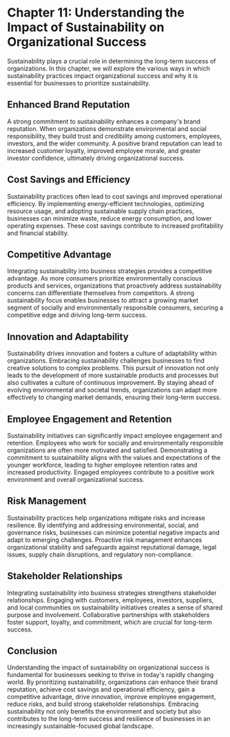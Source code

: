 Chapter 11: Understanding the Impact of Sustainability on Organizational Success
================================================================================

Sustainability plays a crucial role in determining the long-term success of organizations. In this chapter, we will explore the various ways in which sustainability practices impact organizational success and why it is essential for businesses to prioritize sustainability.

Enhanced Brand Reputation
-------------------------

A strong commitment to sustainability enhances a company's brand reputation. When organizations demonstrate environmental and social responsibility, they build trust and credibility among customers, employees, investors, and the wider community. A positive brand reputation can lead to increased customer loyalty, improved employee morale, and greater investor confidence, ultimately driving organizational success.

Cost Savings and Efficiency
---------------------------

Sustainability practices often lead to cost savings and improved operational efficiency. By implementing energy-efficient technologies, optimizing resource usage, and adopting sustainable supply chain practices, businesses can minimize waste, reduce energy consumption, and lower operating expenses. These cost savings contribute to increased profitability and financial stability.

Competitive Advantage
---------------------

Integrating sustainability into business strategies provides a competitive advantage. As more consumers prioritize environmentally conscious products and services, organizations that proactively address sustainability concerns can differentiate themselves from competitors. A strong sustainability focus enables businesses to attract a growing market segment of socially and environmentally responsible consumers, securing a competitive edge and driving long-term success.

Innovation and Adaptability
---------------------------

Sustainability drives innovation and fosters a culture of adaptability within organizations. Embracing sustainability challenges businesses to find creative solutions to complex problems. This pursuit of innovation not only leads to the development of more sustainable products and processes but also cultivates a culture of continuous improvement. By staying ahead of evolving environmental and societal trends, organizations can adapt more effectively to changing market demands, ensuring their long-term success.

Employee Engagement and Retention
---------------------------------

Sustainability initiatives can significantly impact employee engagement and retention. Employees who work for socially and environmentally responsible organizations are often more motivated and satisfied. Demonstrating a commitment to sustainability aligns with the values and expectations of the younger workforce, leading to higher employee retention rates and increased productivity. Engaged employees contribute to a positive work environment and overall organizational success.

Risk Management
---------------

Sustainability practices help organizations mitigate risks and increase resilience. By identifying and addressing environmental, social, and governance risks, businesses can minimize potential negative impacts and adapt to emerging challenges. Proactive risk management enhances organizational stability and safeguards against reputational damage, legal issues, supply chain disruptions, and regulatory non-compliance.

Stakeholder Relationships
-------------------------

Integrating sustainability into business strategies strengthens stakeholder relationships. Engaging with customers, employees, investors, suppliers, and local communities on sustainability initiatives creates a sense of shared purpose and involvement. Collaborative partnerships with stakeholders foster support, loyalty, and commitment, which are crucial for long-term success.

Conclusion
----------

Understanding the impact of sustainability on organizational success is fundamental for businesses seeking to thrive in today's rapidly changing world. By prioritizing sustainability, organizations can enhance their brand reputation, achieve cost savings and operational efficiency, gain a competitive advantage, drive innovation, improve employee engagement, reduce risks, and build strong stakeholder relationships. Embracing sustainability not only benefits the environment and society but also contributes to the long-term success and resilience of businesses in an increasingly sustainable-focused global landscape.

